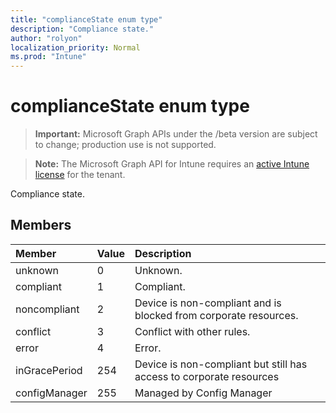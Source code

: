 ```yaml
---
title: "complianceState enum type"
description: "Compliance state."
author: "rolyon"
localization_priority: Normal
ms.prod: "Intune"
---
```


# complianceState enum type

> **Important:** Microsoft Graph APIs under the /beta version are subject to change; production use is not supported.

> **Note:** The Microsoft Graph API for Intune requires an [active Intune license](https://go.microsoft.com/fwlink/?linkid=839381) for the tenant.

Compliance state.

## Members
|Member|Value|Description|
|:---|:---|:---|
|unknown|0|Unknown.|
|compliant|1|Compliant.|
|noncompliant|2|Device is non-compliant and is blocked from corporate resources.|
|conflict|3|Conflict with other rules.|
|error|4|Error.|
|inGracePeriod|254|Device is non-compliant but still has access to corporate resources|
|configManager|255|Managed by Config Manager|




